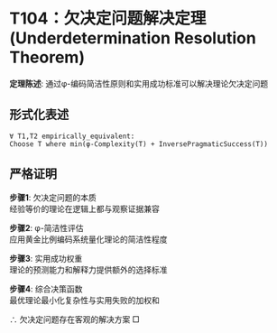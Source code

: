 # T104：欠决定问题解决定理 (Underdetermination Resolution Theorem)  

**定理陈述**: 通过φ-编码简洁性原则和实用成功标准可以解决理论欠决定问题  

## 形式化表述  
```
∀ T1,T2 empirically_equivalent:  
Choose T where min(φ-Complexity(T) + InversePragmaticSuccess(T))  
```

## 严格证明  

**步骤1**: 欠决定问题的本质  
经验等价的理论在逻辑上都与观察证据兼容  

**步骤2**: φ-简洁性评估  
应用黄金比例编码系统量化理论的简洁性程度  

**步骤3**: 实用成功权重  
理论的预测能力和解释力提供额外的选择标准  

**步骤4**: 综合决策函数  
最优理论最小化复杂性与实用失败的加权和  

∴ 欠决定问题存在客观的解决方案 □  